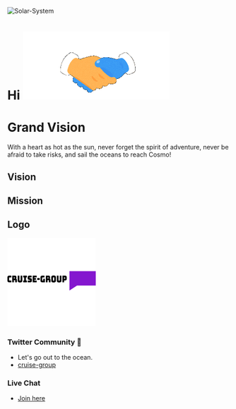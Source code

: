 ![Solar-System](https://github.com/cruise-group/.github/blob/main/profile/cruise-group-top.jpg)

# Hi ![top](https://github.com/cruise-group/.github/blob/main/profile/handshake.gif)


# Grand Vision
With a heart as hot as the sun, never forget the spirit of adventure, never be afraid to take risks, and sail the oceans to reach Cosmo!


## Vision


## Mission


## Logo
![logo](https://github.com/cruise-group/.github/blob/main/profile/GRUISE-GROUP-logo_200x200.png)



### Twitter Community 🐥

- Let's go out to the ocean.
- [cruise-group](https://twitter.com/i/communities/1498584754915999744)


### Live Chat
- [Join here](https://spatial.chat/app/team/05kVl7yDtVia1oO0EBuw)

